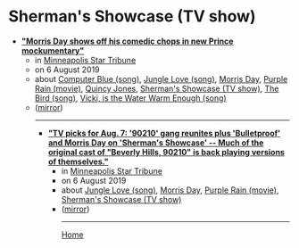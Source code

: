 # Sherman's Showcase (TV show)

 - [**"Morris Day shows off his comedic chops in new Prince mockumentary"**](https://www.startribune.com/morris-day-shows-off-his-comedic-chops-in-new-prince-mockumentary/523094741/)<ul><li>in [Minneapolis Star Tribune](https://www.startribune.com/)</li><li>on 6 August 2019</li><li>about [Computer Blue (song)](../../../topics/song/computer-blue/index.md), [Jungle Love (song)](../../../topics/song/jungle-love/index.md), [Morris Day](../../../topics/morris-day/index.md), [Purple Rain (movie)](../../../topics/movie/purple-rain/index.md), [Quincy Jones](../../../topics/quincy-jones/index.md), [Sherman's Showcase (TV show)](../../../topics/tv-show/sherman-s-showcase/index.md), [The Bird (song)](../../../topics/song/the-bird/index.md), [Vicki, is the Water Warm Enough (song)](../../../topics/song/vicki-is-the-water-warm-enough/index.md)</li><li>([mirror](https://web.archive.org/web/*/https://www.startribune.com/morris-day-shows-off-his-comedic-chops-in-new-prince-mockumentary/523094741/))</li><ul>

----

 - [**"TV picks for Aug. 7: '90210' gang reunites plus 'Bulletproof' and Morris Day on 'Sherman's Showcase' -- Much of the original cast of "Beverly Hills, 90210" is back playing versions of themselves."**](https://www.startribune.com/tv-picks-for-aug-7-90210-gang-reunites-plus-bulletproof-and-morris-day-on-sherman-s-showcase/523234941/)<ul><li>in [Minneapolis Star Tribune](https://www.startribune.com/)</li><li>on 6 August 2019</li><li>about [Jungle Love (song)](../../../topics/song/jungle-love/index.md), [Morris Day](../../../topics/morris-day/index.md), [Purple Rain (movie)](../../../topics/movie/purple-rain/index.md), [Sherman's Showcase (TV show)](../../../topics/tv-show/sherman-s-showcase/index.md)</li><li>([mirror](https://web.archive.org/web/*/https://www.startribune.com/tv-picks-for-aug-7-90210-gang-reunites-plus-bulletproof-and-morris-day-on-sherman-s-showcase/523234941/))</li><ul>

----

[Home](../index.md)
